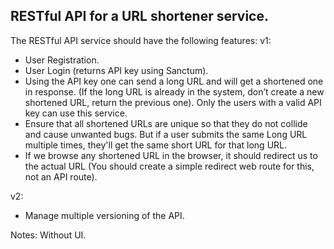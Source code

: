 ## RESTful API for a URL shortener service. 

The RESTful API service should have the following features:
v1:
- User Registration.
- User Login (returns API key using Sanctum).
- Using the API key one can send a long URL and will get a shortened one in response. (If the long URL is already in the system, don’t create a new shortened URL, return the previous one). Only the users with a valid API key can use this service. 
- Ensure that all shortened URLs are unique so that they do not collide and cause unwanted bugs. But if a user submits the same Long URL multiple times, they'll get the same short URL for that long URL.
- If we browse any shortened URL in the browser, it should redirect us to the actual URL (You should create a simple redirect web route for this, not an API route).

v2: 
- Manage multiple versioning of the API.
 
Notes: Without UI.

